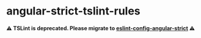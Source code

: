 # angular-strict-tslint-rules

#### ⚠️ TSLint is deprecated. Please migrate to [eslint-config-angular-strict](https://github.com/Jbz797/eslint-config-angular-strict) ⚠️
